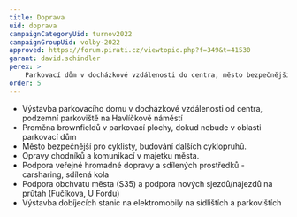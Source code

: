 ```yaml
---
title: Doprava
uid: doprava
campaignCategoryUid: turnov2022
campaignGroupUid: volby-2022
approved: https://forum.pirati.cz/viewtopic.php?f=349&t=41530
garant: david.schindler
perex: >
    Parkovací dům v docházkové vzdálenosti do centra, město bezpečnější pro cyklisty, opravy chodníků a komunikací v majetku města, podpora veřejné hromadné dopravy a sdílených prostředků
order: 5
---
```


- Výstavba parkovacího domu v docházkové vzdálenosti od centra, podzemní parkoviště na Havlíčkově náměstí
- Proměna brownfieldů v parkovací plochy, dokud nebude v oblasti parkovací dům
- Město bezpečnější pro cyklisty, budování dalších cyklopruhů.
- Opravy chodníků a komunikací v majetku města.
- Podpora veřejné hromadné dopravy a sdílených prostředků - carsharing, sdílená kola
- Podpora obchvatu města (S35) a podpora nových sjezdů/nájezdů na průtah (Fučíkova, U Fordu)
- Výstavba dobíjecích stanic na elektromobily na sídlištích a parkovištích

